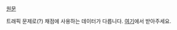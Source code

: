 [원문](http://ceoi2015.fi.muni.cz/day2/eng/day2task3-eng.pdf)

트래픽 문제로(?) 채점에 사용하는 데이터가 다릅니다. [여기](http://latisel.pe.hu/input.zip)에서 받아주세요.
